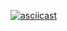 [![asciicast](https://asciinema.org/a/mS5h6oJWpcgKynI3JLtRpELnZ.svg)](https://asciinema.org/a/mS5h6oJWpcgKynI3JLtRpELnZ)
